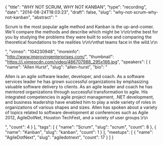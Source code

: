 {
  "title": "WHY NOT SCRUM, WHY NOT KANBAN",
  "type": "recording",
  "date": "2014-08-24T18:03:23",
  "draft": false,
  "slug": "why-not-scrum-why-not-kanban",
  "abstract": "<p>Scrum is the most popular agile method and Kanban is the up-and-comer. We'll compare the methods and describe which might be \r\n\r\nthe best for you by studying the problems they were built to solve and comparing the theoretical foundations to the realities \r\n\r\nthat teams face in the wild.\r\n</p>",
  "vimeo": "104230948",
  "moreinfo": "http://www.improvingenterprises.com/",
  "thumbnail": "https://i.vimeocdn.com/video/486707988_295x166.jpg",
  "speakers": [
    {
      "name": "Allen Hurst",
      "slug": "allen-hurst",
      "bio": "<p>Allen is an agile software leader, developer, and coach. As a software services leader he has grown successful organizations by emphasizing valuable software delivery to clients. As an agile leader and coach he has mentored organizations through successful transformation to agile. His integrated competencies in agile project management, .NET development, and business leadership have enabled him to play a wide variety of roles in organizations of various shapes and sizes. Allen has spoken about a variety of topics related to software development at conferences such as Agile 2012, AgileDotNet, Houston TechFest, and a variety of user groups.\r\n</p>",
      "count": 4
    }
  ],
  "tags": [
    {
      "name": "Scrum",
      "slug": "scrum",
      "count": 8
    },
    {
      "name": "Kanban",
      "slug": "kanban",
      "count": 1
    }
  ],
  "meetups": [
    {
      "name": "AgileDotNext",
      "slug": "agiledotnext",
      "count": 17
    }
  ]
}